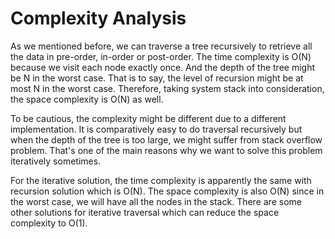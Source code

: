 # Complexity Analysis
As we mentioned before, we can traverse a tree recursively to retrieve all the data in pre-order, in-order or post-order. The time complexity is O(N) because we visit each node exactly once. And the depth of the tree might be N in the worst case. That is to say, the level of recursion might be at most N in the worst case. Therefore, taking system stack into consideration, the space complexity is O(N) as well.

To be cautious, the complexity might be different due to a different implementation. It is comparatively easy to do traversal recursively but when the depth of the tree is too large, we might suffer from stack overflow problem. That's one of the main reasons why we want to solve this problem iteratively sometimes. 

For the iterative solution, the time complexity is apparently the same with recursion solution which is O(N). The space complexity is also O(N) since in the worst case, we will have all the nodes in the stack. There are some other solutions for iterative traversal which can reduce the space complexity to O(1).
